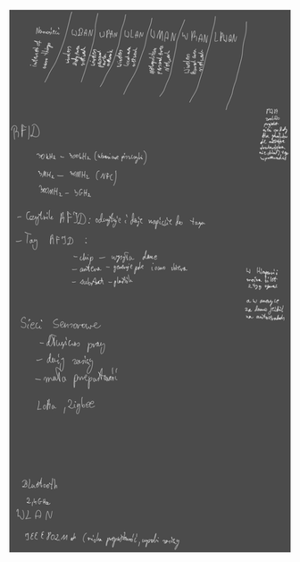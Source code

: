 ![](Notatki/Semestr%203/Podstawy%20telekomunikacji/Wykłady/Wykład%209/Drawing%202023-12-12%2017.12.10.excalidraw.svg)